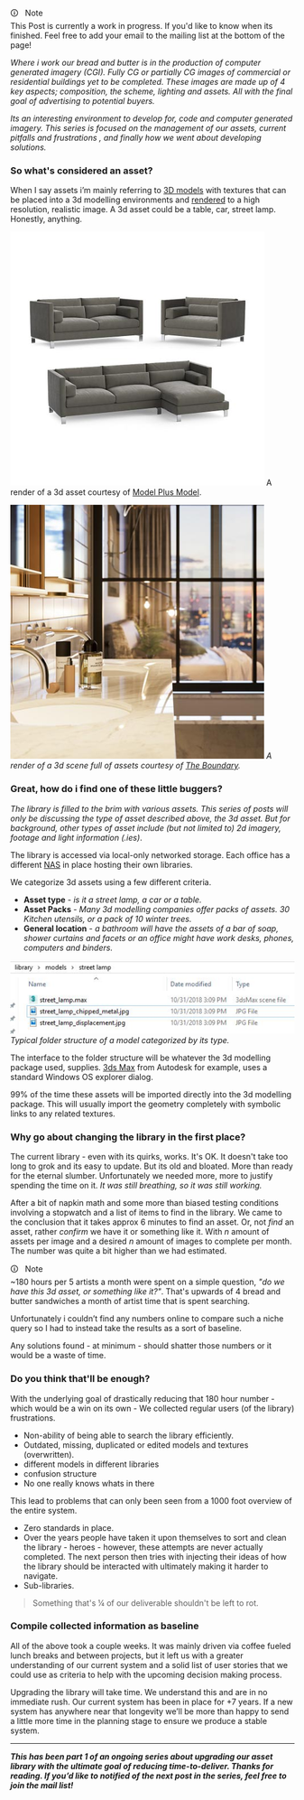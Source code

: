 <div  class="markdown-info">
<div  class="markdown-info-header">&#128712;  &nbsp; Note</div>
<div  class="markdown-info-body">
This Post is currently a work in progress. If you'd like to know when its finished. Feel free to add your email to the mailing list at the bottom of the page!
</div>
</div>

_Where i work our bread and butter is in the production of computer generated imagery (CGI). Fully CG or partially CG images of commercial or residential buildings yet to be completed. 
These images are made up of 4 key aspects; composition, the scheme, lighting and assets. All with the final goal of advertising to potential buyers._

_Its an interesting environment to develop for, code and computer generated imagery. This series is focused on the management of our assets, current pitfalls and frustrations , and finally how we went about developing solutions._

### So what's considered an asset?

When I say assets i’m mainly referring to [3D models](https://en.wikipedia.org/wiki/3D_modeling) with textures that can be placed into a 3d modelling environments and [rendered](https://en.wikipedia.org/wiki/Rendering_(computer_graphics)) to a high resolution, realistic image. A 3d asset could be a table, car, street lamp. Honestly, anything.

![render_of_random_asset.jpg](render_of_random_asset_from_model_plus_model.jpg "A render of a 3d asset.")
A render of a 3d asset courtesy of [Model Plus Model](https://www.modelplusmodel.com/).


![full_scene_3d_render.jpg](full_scene_3d_render_from_the_boundary.jpg "A render of a 3d scene full of assets.")
_A render of a 3d scene full of assets courtesy of [The Boundary](https://www.the-boundary.com/)._


### Great, how do i find one of these little buggers?

_The library is filled to the brim with various assets. This series of posts will only be discussing the type of asset described above, the 3d asset. But for background, other types of asset include (but not limited to) 2d imagery, footage and light information (.ies)_.

The library is accessed via local-only networked storage. Each office has a different [NAS](https://en.wikipedia.org/wiki/Network-attached_storage) in place hosting their own libraries.

We categorize 3d assets using a few different criteria.

* **Asset type** - *is it a street lamp, a car or a table.*
* **Asset Packs** - *Many 3d modelling companies offer packs of assets. 30 Kitchen utensils, or a pack of 10 winter trees.*
* **General location** - *a bathroom will have the assets of a bar of soap, shower curtains and facets or an office might have work desks, phones, computers and binders.*

![folder structure](folderstructure.jpg "folder structure")
*Typical folder structure of a model categorized by its type.*

The interface to the folder structure will be whatever the 3d modelling package used, supplies. [3ds Max](https://www.autodesk.com/products/3ds-max/overview) from Autodesk for example, uses a standard Windows OS explorer dialog.

99% of the time these assets will be imported directly into the 3d modelling package. This will usually import the geometry completely with symbolic links to any related textures.

### Why go about changing the library in the first place?

The current library - even with its quirks, works. It's OK. It doesn't take too long to grok and its easy to update. But its old and bloated. More than ready for the eternal slumber. Unfortunately we needed more, more to justify spending the time on it. _It was still breathing, so it was still working._

After a bit of napkin math and some more than biased testing conditions involving a stopwatch and a list of items to find in the library. 
We came to the conclusion that it takes approx 6 minutes to find an asset. Or, not *find* an asset, rather *confirm* we have it or something like it. With _n_ amount of assets per image and a desired _n_ amount of images to complete per month. The number was quite a bit higher than we had estimated.

<div  class="markdown-info">
<div  class="markdown-info-header">&#128712;  &nbsp; Note</div>
<div  class="markdown-info-body">
~180 hours per 5 artists a month were spent on a simple question, <i>"do we have this 3d asset, or something like it?"</i>. That's upwards of 4 bread and butter sandwiches a month of artist time that is spent searching.
</div>
</div>

Unfortunately i couldn’t find any numbers online to compare such a niche query so I had to instead take the results as a sort of baseline.

Any solutions found - at minimum - should shatter those numbers or it would be a waste of time.

### Do you think that'll be enough?

With the underlying goal of drastically reducing that 180 hour number - which would be a win on its own - We collected regular users (of the library) frustrations.

* Non-ability of being able to search the library efficiently.
* Outdated, missing, duplicated or edited models and textures (overwritten).
* different models in different libraries
* confusion structure
* No one really knows whats in there

This lead to problems that can only been seen from a 1000 foot overview of the entire system.

* Zero standards in place.
* Over the years people have taken it upon themselves to sort and clean the library - heroes - however, these attempts are never actually completed. The next person then tries with injecting their ideas of how the library should be interacted with ultimately making it harder to navigate.
* Sub-libraries.

> Something that's ¼ of our deliverable shouldn't be left to rot.

### Compile collected information as baseline

All of the above took a couple weeks. It was mainly driven via coffee fueled lunch breaks and between projects, but it left us with a greater understanding of our current system and a solid list of user stories that we could use as criteria to help with the upcoming decision making process.

Upgrading the library will take time. We understand this and are in no immediate rush. Our current system has been in place for +7 years. If a new system has anywhere near that longevity we’ll be more than happy to send a little more time in the planning stage to ensure we produce a stable system.


<hr>


**_This has been part 1 of an ongoing series about upgrading our asset library with the ultimate goal of reducing time-to-deliver. Thanks for reading. If you’d like to notified of the next post in the series, feel free to join the mail list!_**